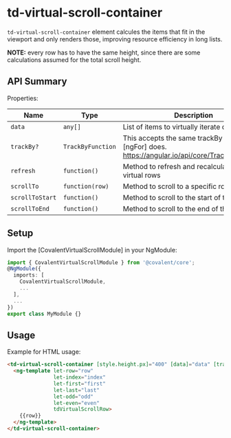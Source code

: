 # td-virtual-scroll-container

`td-virtual-scroll-container` element calcules the items that fit in the viewport and only renders those, improving resource efficiency in long lists.

**NOTE:** every row has to have the same height, since there are some calculations assumed for the total scroll height.

## API Summary

Properties:

| Name | Type | Description |
| --- | --- | --- |
| `data` | `any[]` | List of items to virtually iterate on.
| `trackBy?` | `TrackByFunction` | This accepts the same trackBy function [ngFor] does. https://angular.io/api/core/TrackByFunction
| `refresh` | `function()` | Method to refresh and recalculate the virtual rows
| `scrollTo` | `function(row)` | Method to scroll to a specific row of the list.
| `scrollToStart` | `function()` | Method to scroll to the start of the list.
| `scrollToEnd` | `function()` | Method to scroll to the end of the list.

## Setup

Import the [CovalentVirtualScrollModule] in your NgModule:

```typescript
import { CovalentVirtualScrollModule } from '@covalent/core';
@NgModule({
  imports: [
    CovalentVirtualScrollModule,
    ...
  ],
  ...
})
export class MyModule {}
```

## Usage

Example for HTML usage:

```html
<td-virtual-scroll-container [style.height.px]="400" [data]="data" [trackBy]="trackByFn">
  <ng-template let-row="row"
               let-index="index"
               let-first="first"
               let-last="last"
               let-odd="odd"
               let-even="even"
               tdVirtualScrollRow>
    {{row}}
  </ng-template>
</td-virtual-scroll-container>
```
